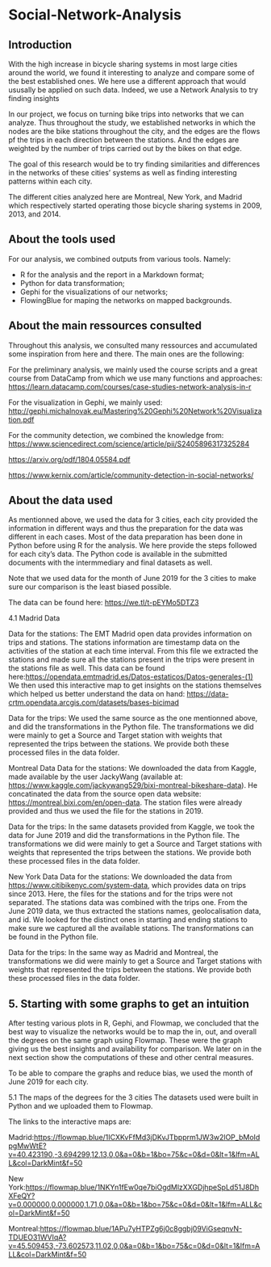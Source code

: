 # Social-Network-Analysis

## Introduction

With the high increase in bicycle sharing systems in most large cities around the world, we found it interesting to analyze and compare some of the best established ones. We here use a different approach that would ususally be applied on such data. Indeed, we use a Network Analysis to try finding insights

In our project, we focus on turning bike trips into networks that we can analyze. Thus throughout the study, we established networks in which the nodes are the bike stations throughout the city, and the edges are the flows pf the trips in each direction between the stations. And the edges are weighted by the number of trips carried out by the bikes on that edge.

The goal of this research would be to try finding similarities and differences in the networks of these cities’ systems as well as finding interesting patterns within each city.

The different cities analyzed here are Montreal, New York, and Madrid which respectively started operating those bicycle sharing systems in 2009, 2013, and 2014.


## About the tools used
For our analysis, we combined outputs from various tools. Namely:

- R for the analysis and the report in a Markdown format;
- Python for data transformation;
- Gephi for the visualizations of our networks;
- FlowingBlue for maping the networks on mapped backgrounds.


## About the main ressources consulted
Throughout this analysis, we consulted many ressources and accumulated some inspiration from here and there. The main ones are the following:

For the preliminary analysis, we mainly used the course scripts and a great course from DataCamp from which we use many functions and approaches: https://learn.datacamp.com/courses/case-studies-network-analysis-in-r

For the visualization in Gephi, we mainly used: http://gephi.michalnovak.eu/Mastering%20Gephi%20Network%20Visualization.pdf

For the community detection, we combined the knowledge from: https://www.sciencedirect.com/science/article/pii/S2405896317325284

https://arxiv.org/pdf/1804.05584.pdf

https://www.kernix.com/article/community-detection-in-social-networks/


## About the data used
As mentionned above, we used the data for 3 cities, each city provided the information in different ways and thus the preparation for the data was different in each cases. Most of the data preparation has been done in Python before using R for the analysis. We here provide the steps followed for each city’s data. The Python code is available in the submitted documents with the intermmediary and final datasets as well.

Note that we used data for the month of June 2019 for the 3 cities to make sure our comparison is the least biased possible.

The data can be found here: https://we.tl/t-pEYMo5DTZ3

4.1 Madrid Data

Data for the stations:
The EMT Madrid open data provides information on trips and stations. The stations information are timestamp data on the activities of the station at each time interval. From this file we extracted the stations and made sure all the stations present in the trips were present in the stations file as well. This data can be found here:https://opendata.emtmadrid.es/Datos-estaticos/Datos-generales-(1) We then used this interactive map to get insights on the stations themselves which helped us better understand the data on hand: https://data-crtm.opendata.arcgis.com/datasets/bases-bicimad


Data for the trips:
We used the same source as the one mentionned above, and did the transformations in the Python file. The transformations we did were mainly to get a Source and Target station with weights that represented the trips between the stations. We provide both these processed files in the data folder.


Montreal Data
Data for the stations:
We downloaded the data from Kaggle, made available by the user JackyWang (available at: https://www.kaggle.com/jackywang529/bixi-montreal-bikeshare-data). He concatinated the data from the source open data website: https://montreal.bixi.com/en/open-data. The station files were already provided and thus we used the file for the stations in 2019.

Data for the trips:
In the same datasets provided from Kaggle, we took the data for June 2019 and did the transformations in the Python file. The transformations we did were mainly to get a Source and Target stations with weights that represented the trips between the stations. We provide both these processed files in the data folder.


New York Data
Data for the stations:
We downloaded the data from https://www.citibikenyc.com/system-data, which provides data on trips since 2013. Here, the files for the stations and for the trips were not separated. The stations data was combined with the trips one. From the June 2019 data, we thus extracted the stations names, geolocalisation data, and id. We looked for the distinct ones in starting and ending stations to make sure we captured all the available stations. The transformations can be found in the Python file.

Data for the trips:
In the same way as Madrid and Montreal, the transformations we did were mainly to get a Source and Target stations with weights that represented the trips between the stations. We provide both these processed files in the data folder.

## 5. Starting with some graphs to get an intuition
After testing various plots in R, Gephi, and Flowmap, we concluded that the best way to visualize the networks would be to map the in, out, and overall the degrees on the same graph using Flowmap. These were the graph giving us the best insights and availability for comparison. We later on in the next section show the computations of these and other central measures.

To be able to compare the graphs and reduce bias, we used the month of June 2019 for each city.

5.1 The maps of the degrees for the 3 cities
The datasets used were built in Python and we uploaded them to Flowmap.

The links to the interactive maps are:

Madrid:https://flowmap.blue/1ICXKvFfMd3jDKvJTbpprm1JW3w2lOP_bMoIdpgMwWtE?v=40.423190,-3.694299,12.13,0,0&a=0&b=1&bo=75&c=0&d=0&lt=1&lfm=ALL&col=DarkMint&f=50

New York:https://flowmap.blue/1NKYn1fEw0qe7biOgdMlzXXGDjhpeSpLd51J8DhXFeQY?v=0.000000,0.000000,1.71,0,0&a=0&b=1&bo=75&c=0&d=0&lt=1&lfm=ALL&col=DarkMint&f=50

Montreal:https://flowmap.blue/1APu7yHTPZg6j0c8ggbj09ViGseqnvN-TDUEO31WVIqA?v=45.509453,-73.602573,11.02,0,0&a=0&b=1&bo=75&c=0&d=0&lt=1&lfm=ALL&col=DarkMint&f=50 



